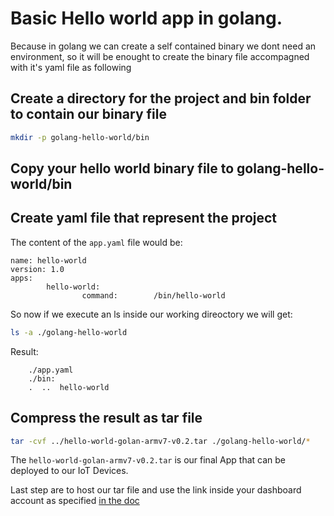 # Basic Hello world app in golang.

Because in golang we can create a self contained binary we dont need an environment,
so it will be enought to create the binary file accompagned with it's yaml file as following

## Create a directory for the project and bin folder to contain our binary file

```bash
mkdir -p golang-hello-world/bin
```

## Copy your hello world binary file to golang-hello-world/bin

## Create yaml file that represent the project

The content of the `app.yaml` file would be:
```
name: hello-world
version: 1.0
apps:
        hello-world:
                command:        /bin/hello-world
```

So now if we execute an ls inside our working direoctory we will get:
```bash
ls -a ./golang-hello-world
```
Result:
        
        ./app.yaml
        ./bin:
        .  ..  hello-world

## Compress the result as tar file 

```bash
tar -cvf ../hello-world-golan-armv7-v0.2.tar ./golang-hello-world/*
```

The `hello-world-golan-armv7-v0.2.tar` is our final App that can be deployed
to our IoT Devices.        

Last step are to host our tar file and use the link inside your dashboard account
as specified [in the doc](https://docs.ionoid.io/#/../DeployApp/deployApp?id=deploy-iot-applications-using-ionoid-iot-platform)